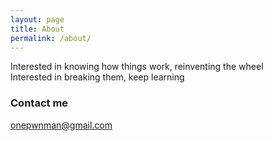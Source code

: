 ```yaml
---
layout: page
title: About
permalink: /about/
---
```





Interested in knowing how things work, reinventing the wheel  
Interested in breaking them, keep learning

      

### Contact me

[onepwnman@gmail.com](mailto:onepwnman@gmail.com)
